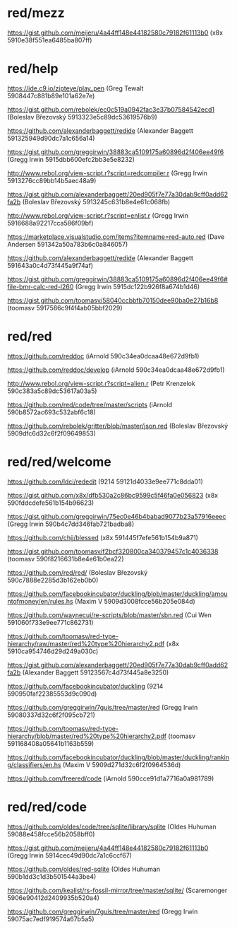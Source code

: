 # red/mezz

https://gist.github.com/meijeru/4a44ff148e44182580c79182f61113b0 (x8x 5910e38f551ea6485ba807ff)

# red/help

https://ide.c9.io/zipteye/play_pen (Greg Tewalt 5908447c881b89e101a62e7e)

https://gist.github.com/rebolek/ec0c519a0942fac3e37b07584542ecd1 (Boleslav Březovský 5913323e5c89dc53619576b9)

https://github.com/alexanderbaggett/redide (Alexander Baggett 591325949d90dc7a1c656a14)

https://gist.github.com/greggirwin/38883ca5109175a60896d2f406ee49f6 (Gregg Irwin 5915dbb600efc2bb3e5e8232)

http://www.rebol.org/view-script.r?script=redcompiler.r (Gregg Irwin 5913276cc89bb14b5aec48a9)

https://gist.github.com/alexanderbaggett/20ed905f7e77a30dab9cff0add62fa2b (Boleslav Březovský 5913245c631b8e4e61c068fb)

http://www.rebol.org/view-script.r?script=enlist.r (Gregg Irwin 5916688a92217cca586f09bf)

https://marketplace.visualstudio.com/items?itemname=red-auto.red (Dave Andersen 591342a50a783b6c0a846057)

https://github.com/alexanderbaggett/redide (Alexander Baggett 591643a0c4d73f445a9f74af)

https://gist.github.com/greggirwin/38883ca5109175a60896d2f406ee49f6#file-bmr-calc-red-l260 (Gregg Irwin 5915dc122b926f8a674b1d46)

https://gist.github.com/toomasv/58040ccbbfb70150dee90ba0e27b16b8 (toomasv 5917586c9f4f4ab05bbf2029)

# red/red

https://github.com/reddoc (iArnold 590c34ea0dcaa48e672d9fb1)

https://github.com/reddoc/develop (iArnold 590c34ea0dcaa48e672d9fb1)

http://www.rebol.org/view-script.r?script=alien.r (Petr Krenzelok 590c383a5c89dc53617a03a5)

https://github.com/red/code/tree/master/scripts (iArnold 590b8572ac693c532abf6c18)

https://github.com/rebolek/gritter/blob/master/json.red (Boleslav Březovský 5909dfc6d32c6f2f09649853)

# red/red/welcome

https://github.com/ldci/rededit (9214 59121d4033e9ee771c8dda01)

https://gist.github.com/x8x/dfb530a2c86bc9599c5f46fa0e056823 (x8x 590fddcdefe561b154b96623)

https://gist.github.com/greggirwin/75ec0e46b4babad9077b23a57916eeec (Gregg Irwin 590b4c7dd346fab721badba8)

https://github.com/chjj/blessed (x8x 591445f7efe561b154b9a871)

https://gist.github.com/toomasv/f2bcf320800ca340379457c1c4036338 (toomasv 590f8216631b8e4e61b0ea22)

https://github.com/red/red/ (Boleslav Březovský 590c7888e2285d3b162eb0b0)

https://github.com/facebookincubator/duckling/blob/master/duckling/amountofmoney/en/rules.hs (Maxim V 5909d3008fcce56b205e084d)

https://github.com/waynecui/re-scripts/blob/master/sbn.red (Cui Wen 591060f733e9ee771c862731)

https://github.com/toomasv/red-type-hierarchy/raw/master/red%20type%20hierarchy2.pdf (x8x 5910ca954746d29d249a030c)

https://gist.github.com/alexanderbaggett/20ed905f7e77a30dab9cff0add62fa2b (Alexander Baggett 59123567c4d73f445a8e3250)

https://github.com/facebookincubator/duckling (9214 590950faf22385553d9c090d)

https://github.com/greggirwin/7guis/tree/master/red (Gregg Irwin 59080337d32c6f2f095cb721)

https://github.com/toomasv/red-type-hierarchy/blob/master/red%20type%20hierarchy2.pdf (toomasv 591168408a05641b1163b559)

https://github.com/facebookincubator/duckling/blob/master/duckling/ranking/classifiers/en.hs (Maxim V 5909d271d32c6f2f0964536d)

https://github.com/freered/code (iArnold 590cce91d1a7716a0a981789)

# red/red/code

https://github.com/oldes/code/tree/sqlite/library/sqlite (Oldes Huhuman 59088e458fcce56b2058bff0)

https://gist.github.com/meijeru/4a44ff148e44182580c79182f61113b0 (Gregg Irwin 5914cec49d90dc7a1c6ccf67)

https://github.com/oldes/red-sqlite (Oldes Huhuman 590b1dd3c1d3b501544a3be4)

https://github.com/kealist/rs-fossil-mirror/tree/master/sqlite/ (Scaremonger 5906e90412d2409935b520a4)

https://github.com/greggirwin/7guis/tree/master/red (Gregg Irwin 59075ac7edf919574a67b5a5)

